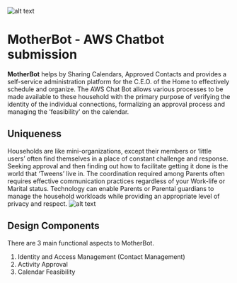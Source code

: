 ![alt text][aws]
# MotherBot - AWS Chatbot submission

**MotherBot** helps by Sharing Calendars, Approved Contacts and provides a self-service administration platform for the C.E.O. of the Home to effectively schedule and organize.  The AWS Chat Bot allows various processes to be made available to these household with the primary purpose of verifying the identity of the individual connections, formalizing an approval process and managing the ‘feasibility’ on the calendar.  

## **Uniqueness**

Households are like mini-organizations, except their members or ‘little users’ often find themselves in a place of constant challenge and response.  Seeking approval and then finding out how to facilitate getting it done is the world that ‘Tweens’ live in.  The coordination required among Parents often requires effective communication practices regardless of your Work-life or Marital status.  Technology can enable Parents or Parental guardians to manage the household workloads while providing an appropriate level of privacy and respect.
![alt text][chat]

## Design Components
There are 3 main functional aspects to MotherBot.  

1.	Identity and Access Management (Contact Management)
2.	Activity Approval
3.	Calendar Feasibility

[aws]: https://bentowner.blob.core.windows.net/images/EPS.png?raw=true "AWS Chatbot Challenge"
[chat]: https://bentowner.blob.core.windows.net/images/awschatbot2.png?raw=true "AWS Chatbot Structure"
